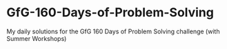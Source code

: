 # GfG-160-Days-of-Problem-Solving
My daily solutions for the GfG 160 Days of Problem Solving challenge (with Summer Workshops)
